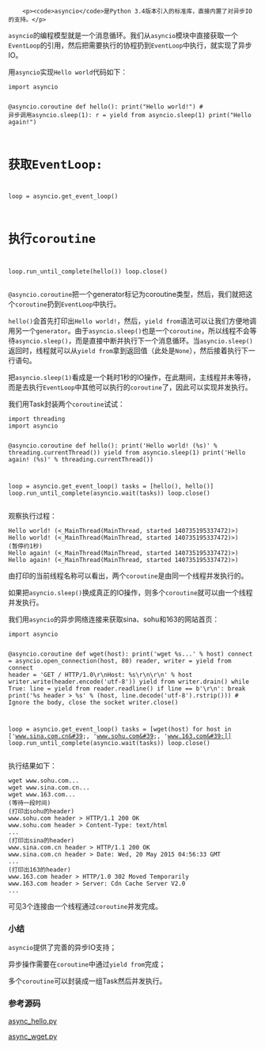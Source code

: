 ﻿
        <p><code>asyncio</code>是Python 3.4版本引入的标准库，直接内置了对异步IO的支持。</p>
<p><code>asyncio</code>的编程模型就是一个消息循环。我们从<code>asyncio</code>模块中直接获取一个<code>EventLoop</code>的引用，然后把需要执行的协程扔到<code>EventLoop</code>中执行，就实现了异步IO。</p>
<p>用<code>asyncio</code>实现<code>Hello world</code>代码如下：</p>
<pre><code>import asyncio

@asyncio.coroutine
def hello():
    print(&quot;Hello world!&quot;)
    # 异步调用asyncio.sleep(1):
    r = yield from asyncio.sleep(1)
    print(&quot;Hello again!&quot;)

# 获取EventLoop:
loop = asyncio.get_event_loop()
# 执行coroutine
loop.run_until_complete(hello())
loop.close()
</code></pre><p><code>@asyncio.coroutine</code>把一个generator标记为coroutine类型，然后，我们就把这个<code>coroutine</code>扔到<code>EventLoop</code>中执行。</p>
<p><code>hello()</code>会首先打印出<code>Hello world!</code>，然后，<code>yield from</code>语法可以让我们方便地调用另一个<code>generator</code>。由于<code>asyncio.sleep()</code>也是一个<code>coroutine</code>，所以线程不会等待<code>asyncio.sleep()</code>，而是直接中断并执行下一个消息循环。当<code>asyncio.sleep()</code>返回时，线程就可以从<code>yield from</code>拿到返回值（此处是<code>None</code>），然后接着执行下一行语句。</p>
<p>把<code>asyncio.sleep(1)</code>看成是一个耗时1秒的IO操作，在此期间，主线程并未等待，而是去执行<code>EventLoop</code>中其他可以执行的<code>coroutine</code>了，因此可以实现并发执行。</p>
<p>我们用Task封装两个<code>coroutine</code>试试：</p>
<pre><code>import threading
import asyncio

@asyncio.coroutine
def hello():
    print(&#39;Hello world! (%s)&#39; % threading.currentThread())
    yield from asyncio.sleep(1)
    print(&#39;Hello again! (%s)&#39; % threading.currentThread())

loop = asyncio.get_event_loop()
tasks = [hello(), hello()]
loop.run_until_complete(asyncio.wait(tasks))
loop.close()
</code></pre><p>观察执行过程：</p>
<pre><code>Hello world! (&lt;_MainThread(MainThread, started 140735195337472)&gt;)
Hello world! (&lt;_MainThread(MainThread, started 140735195337472)&gt;)
(暂停约1秒)
Hello again! (&lt;_MainThread(MainThread, started 140735195337472)&gt;)
Hello again! (&lt;_MainThread(MainThread, started 140735195337472)&gt;)
</code></pre><p>由打印的当前线程名称可以看出，两个<code>coroutine</code>是由同一个线程并发执行的。</p>
<p>如果把<code>asyncio.sleep()</code>换成真正的IO操作，则多个<code>coroutine</code>就可以由一个线程并发执行。</p>
<p>我们用<code>asyncio</code>的异步网络连接来获取sina、sohu和163的网站首页：</p>
<pre><code>import asyncio

@asyncio.coroutine
def wget(host):
    print(&#39;wget %s...&#39; % host)
    connect = asyncio.open_connection(host, 80)
    reader, writer = yield from connect
    header = &#39;GET / HTTP/1.0\r\nHost: %s\r\n\r\n&#39; % host
    writer.write(header.encode(&#39;utf-8&#39;))
    yield from writer.drain()
    while True:
        line = yield from reader.readline()
        if line == b&#39;\r\n&#39;:
            break
        print(&#39;%s header &gt; %s&#39; % (host, line.decode(&#39;utf-8&#39;).rstrip()))
    # Ignore the body, close the socket
    writer.close()

loop = asyncio.get_event_loop()
tasks = [wget(host) for host in [&#39;www.sina.com.cn&#39;, &#39;www.sohu.com&#39;, &#39;www.163.com&#39;]]
loop.run_until_complete(asyncio.wait(tasks))
loop.close()
</code></pre><p>执行结果如下：</p>
<pre><code>wget www.sohu.com...
wget www.sina.com.cn...
wget www.163.com...
(等待一段时间)
(打印出sohu的header)
www.sohu.com header &gt; HTTP/1.1 200 OK
www.sohu.com header &gt; Content-Type: text/html
...
(打印出sina的header)
www.sina.com.cn header &gt; HTTP/1.1 200 OK
www.sina.com.cn header &gt; Date: Wed, 20 May 2015 04:56:33 GMT
...
(打印出163的header)
www.163.com header &gt; HTTP/1.0 302 Moved Temporarily
www.163.com header &gt; Server: Cdn Cache Server V2.0
...
</code></pre><p>可见3个连接由一个线程通过<code>coroutine</code>并发完成。</p>
<h3 id="-">小结</h3>
<p><code>asyncio</code>提供了完善的异步IO支持；</p>
<p>异步操作需要在<code>coroutine</code>中通过<code>yield from</code>完成；</p>
<p>多个<code>coroutine</code>可以封装成一组Task然后并发执行。</p>
<h3 id="-">参考源码</h3>
<p><a href="https://github.com/michaelliao/learn-python3/blob/master/samples/async/async_hello.py">async_hello.py</a></p>
<p><a href="https://github.com/michaelliao/learn-python3/blob/master/samples/async/async_wget.py">async_wget.py</a></p>

    